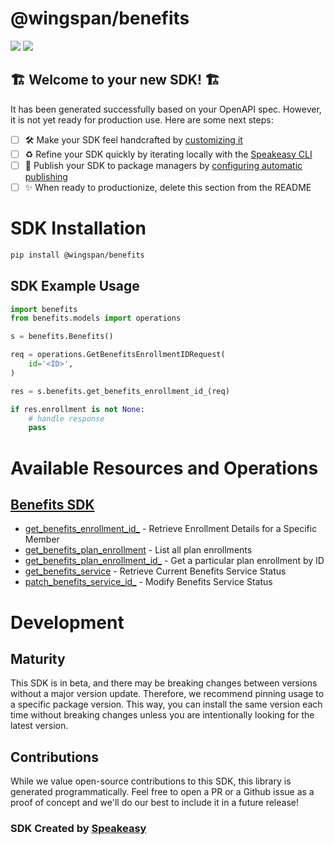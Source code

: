 # @wingspan/benefits

<div align="left">
    <a href="https://speakeasyapi.dev/"><img src="https://custom-icon-badges.demolab.com/badge/-Built%20By%20Speakeasy-212015?style=for-the-badge&logoColor=FBE331&logo=speakeasy&labelColor=545454" /></a>
    <a href="https://github.com/wingspanHQ/client-sdk-python.git/actions"><img src="https://img.shields.io/github/actions/workflow/status/wingspanHQ/client-sdk-python/speakeasy_sdk_generation.yml?style=for-the-badge" /></a>
    
</div>


## 🏗 **Welcome to your new SDK!** 🏗

It has been generated successfully based on your OpenAPI spec. However, it is not yet ready for production use. Here are some next steps:
- [ ] 🛠 Make your SDK feel handcrafted by [customizing it](https://www.speakeasyapi.dev/docs/customize-sdks)
- [ ] ♻️ Refine your SDK quickly by iterating locally with the [Speakeasy CLI](https://github.com/speakeasy-api/speakeasy)
- [ ] 🎁 Publish your SDK to package managers by [configuring automatic publishing](https://www.speakeasyapi.dev/docs/productionize-sdks/publish-sdks)
- [ ] ✨ When ready to productionize, delete this section from the README
<!-- Start SDK Installation -->
# SDK Installation

```bash
pip install @wingspan/benefits
```
<!-- End SDK Installation -->

## SDK Example Usage
<!-- Start SDK Example Usage -->


```python
import benefits
from benefits.models import operations

s = benefits.Benefits()

req = operations.GetBenefitsEnrollmentIDRequest(
    id='<ID>',
)

res = s.benefits.get_benefits_enrollment_id_(req)

if res.enrollment is not None:
    # handle response
    pass
```
<!-- End SDK Example Usage -->

<!-- Start SDK Available Operations -->
# Available Resources and Operations

## [Benefits SDK](docs/sdks/benefits/README.md)

* [get_benefits_enrollment_id_](docs/sdks/benefits/README.md#get_benefits_enrollment_id_) - Retrieve Enrollment Details for a Specific Member
* [get_benefits_plan_enrollment](docs/sdks/benefits/README.md#get_benefits_plan_enrollment) - List all plan enrollments
* [get_benefits_plan_enrollment_id_](docs/sdks/benefits/README.md#get_benefits_plan_enrollment_id_) - Get a particular plan enrollment by ID
* [get_benefits_service](docs/sdks/benefits/README.md#get_benefits_service) - Retrieve Current Benefits Service Status
* [patch_benefits_service_id_](docs/sdks/benefits/README.md#patch_benefits_service_id_) - Modify Benefits Service Status
<!-- End SDK Available Operations -->

<!-- Start Dev Containers -->



<!-- End Dev Containers -->

<!-- Placeholder for Future Speakeasy SDK Sections -->

# Development

## Maturity

This SDK is in beta, and there may be breaking changes between versions without a major version update. Therefore, we recommend pinning usage
to a specific package version. This way, you can install the same version each time without breaking changes unless you are intentionally
looking for the latest version.

## Contributions

While we value open-source contributions to this SDK, this library is generated programmatically.
Feel free to open a PR or a Github issue as a proof of concept and we'll do our best to include it in a future release!

### SDK Created by [Speakeasy](https://docs.speakeasyapi.dev/docs/using-speakeasy/client-sdks)
